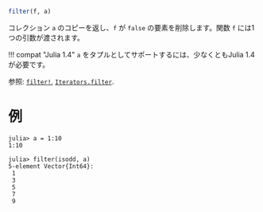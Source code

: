 ```julia
filter(f, a)
```

コレクション `a` のコピーを返し、`f` が `false` の要素を削除します。関数 `f` には1つの引数が渡されます。

!!! compat "Julia 1.4"
    `a` をタプルとしてサポートするには、少なくともJulia 1.4が必要です。


参照: [`filter!`](@ref), [`Iterators.filter`](@ref).

# 例

```jldoctest
julia> a = 1:10
1:10

julia> filter(isodd, a)
5-element Vector{Int64}:
 1
 3
 5
 7
 9
```
